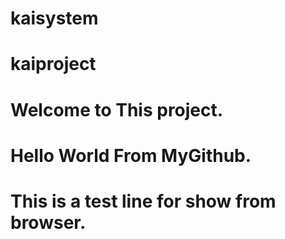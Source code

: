# kaisystem
# kaiproject
# Welcome to This project.
# Hello World From MyGithub.
# This is a test line for show from browser.
